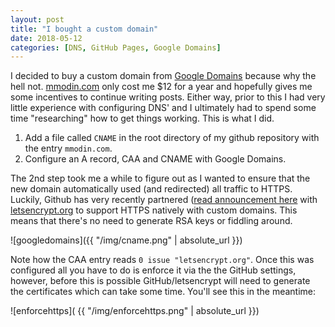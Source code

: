 ```yaml
---
layout: post
title: "I bought a custom domain"
date: 2018-05-12
categories: [DNS, GitHub Pages, Google Domains]
---
```


I decided to buy a custom domain from [Google Domains](https://domains.google) because why the hell not. [mmodin.com](/) only cost me $12 for a year and hopefully gives me some incentives to continue writing posts. Either way, prior to this I had very little experience with configuring DNS' and I ultimately had to spend some time "researching" how to get things working. This is what I did.

1. Add a file called `CNAME` in the root directory of my github repository with the entry `mmodin.com`.
2. Configure an A record, CAA and CNAME with Google Domains.

The 2nd step took me a while to figure out as I wanted to ensure that the new domain automatically used (and redirected) all traffic to HTTPS. Luckily, Github has very recently partnered ([read announcement here](https://blog.github.com/2018-05-01-github-pages-custom-domains-https/) with [letsencrypt.org](letsencrypt.org) to support HTTPS natively with custom domains. This means that there's no need to generate RSA keys or fiddling around.

![googledomains]({{ "/img/cname.png" | absolute_url }})

Note how the CAA entry reads `0 issue "letsencrypt.org"`. Once this was configured all you have to do is enforce it via the the GitHub settings, however, before this is possible GitHub/letsencrypt will need to generate the certificates which can take some time. You'll see this in the meantime:

![enforcehttps]( {{ "/img/enforcehttps.png" | absolute_url }})